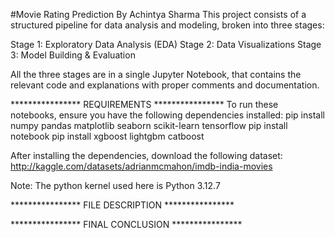 #Movie Rating Prediction By Achintya Sharma	
This project consists of a structured pipeline for data analysis and modeling, broken into three stages:

Stage 1: Exploratory Data Analysis (EDA)
Stage 2: Data Visualizations
Stage 3: Model Building & Evaluation

All the three stages are in a single Jupyter Notebook, that contains the relevant code and explanations with proper comments and documentation.


****************	REQUIREMENTS	 ****************
To run these notebooks, ensure you have the following dependencies installed:
  pip install numpy pandas matplotlib seaborn scikit-learn tensorflow
	pip install notebook
	pip install xgboost lightgbm catboost

 After installing the dependencies, download the following dataset:
   http://kaggle.com/datasets/adrianmcmahon/imdb-india-movies

Note: The python kernel used here is Python 3.12.7

****************	FILE DESCRIPTION	****************


****************	FINAL CONCLUSION	****************
